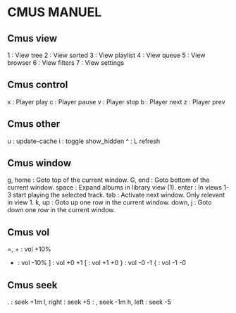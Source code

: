 CMUS MANUEL
===========
Cmus view
----------
1 : View tree
2 : View sorted
3 : View play­list
4 : View queue
5 : View browser
6 : View filters
7 : View settings

Cmus control
------------
x : Player play
c : Player pause
v : Player stop
b : Player next
z : Player prev

Cmus other
----------
u : update­-cache
i : toggle show_h­idden
^ : L refresh

Cmus window
-----------
g, home : Goto top of the current window.
G, end  : Goto bottom of the current window.
space   : Expand albums in library view (1).
enter   : In views 1-3 start playing the selected track.
tab     : Activate next window. Only relevant in view 1.
k, up   : Goto up one row in the current window.
down, j : Goto down one row in the current window.

Cmus vol
---------
=, + : vol +10%
-    : vol -10%
]    : vol +0 +1
[    : vol +1 +0
}    : vol -0 -1
{    : vol -1 -0

Cmus seek
---------
.        : seek +1m
l, right : seek +5
         : , seek -1m
h, left  : seek -5
